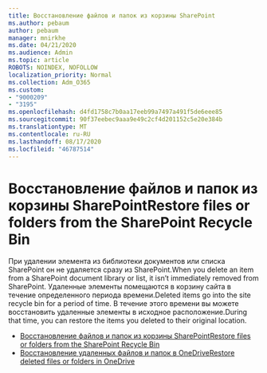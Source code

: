 ```yaml
---
title: Восстановление файлов и папок из корзины SharePoint
ms.author: pebaum
author: pebaum
manager: mnirkhe
ms.date: 04/21/2020
ms.audience: Admin
ms.topic: article
ROBOTS: NOINDEX, NOFOLLOW
localization_priority: Normal
ms.collection: Adm_O365
ms.custom:
- "9000209"
- "3195"
ms.openlocfilehash: d4fd1758c7b0aa17eeb99a7497a491f5de6eee85
ms.sourcegitcommit: 90f37eebec9aaa9e49c2cf4d201152c5e20e384b
ms.translationtype: MT
ms.contentlocale: ru-RU
ms.lasthandoff: 08/17/2020
ms.locfileid: "46787514"
---
```

# <a name="restore-files-or-folders-from-the-sharepoint-recycle-bin"></a><span data-ttu-id="8f24c-102">Восстановление файлов и папок из корзины SharePoint</span><span class="sxs-lookup"><span data-stu-id="8f24c-102">Restore files or folders from the SharePoint Recycle Bin</span></span> 

<span data-ttu-id="8f24c-103">При удалении элемента из библиотеки документов или списка SharePoint он не удаляется сразу из SharePoint.</span><span class="sxs-lookup"><span data-stu-id="8f24c-103">When you delete an item from a SharePoint document library or list, it isn’t immediately removed from SharePoint.</span></span> <span data-ttu-id="8f24c-104">Удаленные элементы помещаются в корзину сайта в течение определенного периода времени.</span><span class="sxs-lookup"><span data-stu-id="8f24c-104">Deleted items go into the site recycle bin for a period of time.</span></span> <span data-ttu-id="8f24c-105">В течение этого времени вы можете восстановить удаленные элементы в исходное расположение.</span><span class="sxs-lookup"><span data-stu-id="8f24c-105">During that time, you can restore the items you deleted to their original location.</span></span>

- [<span data-ttu-id="8f24c-106">Восстановление файлов и папок из корзины SharePoint</span><span class="sxs-lookup"><span data-stu-id="8f24c-106">Restore files or folders from the SharePoint Recycle Bin</span></span>](https://support.office.com/article/Restore-items-in-the-Recycle-Bin-of-a-SharePoint-site-6df466b6-55f2-4898-8d6e-c0dff851a0be)
- [<span data-ttu-id="8f24c-107">Восстановление удаленных файлов и папок в OneDrive</span><span class="sxs-lookup"><span data-stu-id="8f24c-107">Restore deleted files or folders in OneDrive</span></span>](https://support.office.com/article/restore-deleted-files-or-folders-in-onedrive-949ada80-0026-4db3-a953-c99083e6a84f)
